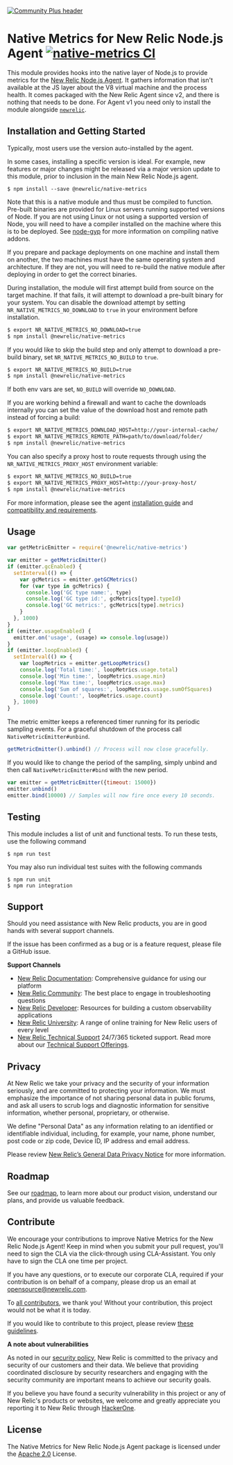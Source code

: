 [![Community Plus header](https://github.com/newrelic/opensource-website/raw/master/src/images/categories/Community_Plus.png)](https://opensource.newrelic.com/oss-category/#community-plus)

# Native Metrics for New Relic Node.js Agent [![native-metrics CI][ci-badge]][ci-link]

This module provides hooks into the native layer of Node.js to provide metrics for
the [New Relic Node.js Agent][npm-newrelic]. It gathers information that isn't
available at the JS layer about the V8 virtual machine and the process health.
It comes packaged with the New Relic Agent since v2, and there is nothing that
needs to be done. For Agent v1 you need only to install the module alongside
[`newrelic`][npm-newrelic].

## Installation and Getting Started

Typically, most users use the version auto-installed by the agent.

In some cases, installing a specific version is ideal. For example, new features or major changes might be released via a major version update to this module, prior to inclusion in the main New Relic Node.js agent.

```
$ npm install --save @newrelic/native-metrics
```

Note that this is a native module and thus must be compiled to function.
Pre-built binaries are provided for Linux servers running supported versions of
Node. If you are not using Linux or not using a supported version of Node, you
will need to have a compiler installed on the machine where this is to be
deployed. See [node-gyp](https://www.npmjs.com/package/node-gyp#installation)
for more information on compiling native addons.

If you prepare and package deployments on one machine and install them on
another, the two machines must have the same operating system and architecture.
If they are not, you will need to re-build the native module after deploying in
order to get the correct binaries.

During installation, the module will first attempt build from source on the
target machine. If that fails, it will attempt to download a pre-built binary
for your system. You can disable the download attempt by setting
`NR_NATIVE_METRICS_NO_DOWNLOAD` to `true` in your environment before
installation.

```sh
$ export NR_NATIVE_METRICS_NO_DOWNLOAD=true
$ npm install @newrelic/native-metrics
```

If you would like to skip the build step and only attempt to download a
pre-build binary, set `NR_NATIVE_METRICS_NO_BUILD` to `true`.

```sh
$ export NR_NATIVE_METRICS_NO_BUILD=true
$ npm install @newrelic/native-metrics
```

If both env vars are set, `NO_BUILD` will override `NO_DOWNLOAD`.

If you are working behind a firewall and want to cache the downloads internally
you can set the value of the download host and remote path instead of forcing a
build:

```sh
$ export NR_NATIVE_METRICS_DOWNLOAD_HOST=http://your-internal-cache/
$ export NR_NATIVE_METRICS_REMOTE_PATH=path/to/download/folder/
$ npm install @newrelic/native-metrics
```

You can also specify a proxy host to route requests through using the `NR_NATIVE_METRICS_PROXY_HOST` environment variable:

```sh
$ export NR_NATIVE_METRICS_NO_BUILD=true
$ export NR_NATIVE_METRICS_PROXY_HOST=http://your-proxy-host/
$ npm install @newrelic/native-metrics
```

For more information, please see the agent [installation guide][install-node] and [compatibility and requirements][compatibility].

## Usage

```js
var getMetricEmitter = require('@newrelic/native-metrics')

var emitter = getMetricEmitter()
if (emitter.gcEnabled) {
  setInterval(() => {
    var gcMetrics = emitter.getGCMetrics()
    for (var type in gcMetrics) {
      console.log('GC type name:', type)
      console.log('GC type id:', gcMetrics[type].typeId)
      console.log('GC metrics:', gcMetrics[type].metrics)
    }
  }, 1000)
}
if (emitter.usageEnabled) {
  emitter.on('usage', (usage) => console.log(usage))
}
if (emitter.loopEnabled) {
  setInterval(() => {
    var loopMetrics = emitter.getLoopMetrics()
    console.log('Total time:', loopMetrics.usage.total)
    console.log('Min time:', loopMetrics.usage.min)
    console.log('Max time:', loopMetrics.usage.max)
    console.log('Sum of squares:', loopMetrics.usage.sumOfSquares)
    console.log('Count:', loopMetrics.usage.count)
  }, 1000)
}
```

The metric emitter keeps a referenced timer running for its periodic sampling
events. For a graceful shutdown of the process call `NativeMetricEmitter#unbind`.

```js
getMetricEmitter().unbind() // Process will now close gracefully.
```

If you would like to change the period of the sampling, simply unbind and then
call `NativeMetricEmitter#bind` with the new period.

```js
var emitter = getMetricEmitter({timeout: 15000})
emitter.unbind()
emitter.bind(10000) // Samples will now fire once every 10 seconds.
```

## Testing

This module includes a list of unit and functional tests.  To run these tests, use the following command

    $ npm run test

You may also run individual test suites with the following commands

    $ npm run unit
    $ npm run integration

## Support

Should you need assistance with New Relic products, you are in good hands with several support channels.

If the issue has been confirmed as a bug or is a feature request, please file a GitHub issue.

**Support Channels**

* [New Relic Documentation](https://docs.newrelic.com/docs/agents/nodejs-agent/getting-started/introduction-new-relic-nodejs): Comprehensive guidance for using our platform
* [New Relic Community](https://discuss.newrelic.com/tags/nodeagent): The best place to engage in troubleshooting questions
* [New Relic Developer](https://developer.newrelic.com/): Resources for building a custom observability applications
* [New Relic University](https://learn.newrelic.com/): A range of online training for New Relic users of every level
* [New Relic Technical Support](https://support.newrelic.com/) 24/7/365 ticketed support. Read more about our [Technical Support Offerings](https://docs.newrelic.com/docs/licenses/license-information/general-usage-licenses/support-plan).

## Privacy

At New Relic we take your privacy and the security of your information seriously, and are committed to protecting your information. We must emphasize the importance of not sharing personal data in public forums, and ask all users to scrub logs and diagnostic information for sensitive information, whether personal, proprietary, or otherwise.

We define "Personal Data" as any information relating to an identified or identifiable individual, including, for example, your name, phone number, post code or zip code, Device ID, IP address and email address.

Please review [New Relic’s General Data Privacy Notice](https://newrelic.com/termsandconditions/privacy) for more information.

## Roadmap
See our [roadmap](https://github.com/newrelic/node-newrelic/blob/main/ROADMAP_Node.md), to learn more about our product vision, understand our plans, and provide us valuable feedback.

## Contribute

We encourage your contributions to improve Native Metrics for the New Relic Node.js Agent! Keep in mind when you submit your pull request, you'll need to sign the CLA via the click-through using CLA-Assistant. You only have to sign the CLA one time per project.

If you have any questions, or to execute our corporate CLA, required if your contribution is on behalf of a company, please drop us an email at opensource@newrelic.com.

To [all contributors](https://github.com/newrelic/node-native-metrics/graphs/contributors), we thank you! Without your contribution, this project would not be what it is today.

If you would like to contribute to this project, please review [these guidelines](https://github.com/newrelic/node-native-metrics/blob/main/CONTRIBUTING.md).

**A note about vulnerabilities**

As noted in our [security policy](https://github.com/newrelic/node-native-metrics/security/policy), New Relic is committed to the privacy and security of our customers and their data. We believe that providing coordinated disclosure by security researchers and engaging with the security community are important means to achieve our security goals.

If you believe you have found a security vulnerability in this project or any of New Relic's products or websites, we welcome and greatly appreciate you reporting it to New Relic through [HackerOne](https://hackerone.com/newrelic).

## License
The Native Metrics for New Relic Node.js Agent package is licensed under the [Apache 2.0](http://apache.org/licenses/LICENSE-2.0.txt) License.

[ci-badge]: https://github.com/newrelic/node-native-metrics/workflows/native-metrics%20CI/badge.svg
[ci-link]: https://github.com/newrelic/node-native-metrics/actions?query=workflow%3A%22native-metrics+CI%22
[npm-newrelic]: https://www.npmjs.com/package/newrelic
[install-node]: https://docs.newrelic.com/docs/agents/nodejs-agent/installation-configuration/install-nodejs-agent
[compatibility]: https://docs.newrelic.com/docs/agents/nodejs-agent/getting-started/compatibility-requirements-nodejs-agent
